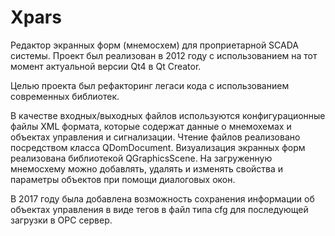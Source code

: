 # Xpars
Редактор экранных форм (мнемосхем) для проприетарной SCADA системы.
Проект был реализован в 2012 году с использованием на тот момент актуальной версии Qt4 в Qt Creator.

Целью проекта был рефакторинг легаси кода с использованием современных библиотек. 

В качестве входных/выходных файлов используются конфигурационные файлы XML формата, которые содержат данные о мнемохемах и объектах управления и сигнализации.
Чтение файлов реализовано посредством класса QDomDocument. Визуализация экранных форм реализована библиотекой QGraphicsScene.
На загруженную мнемосхему можно добавлять, удалять и изменять свойства и параметры объектов при помощи диалоговых окон.  

В 2017 году была добавлена возможность сохранения информации об объектах управления в виде тегов в файл типа cfg для последующей загрузки в OPC сервер.
